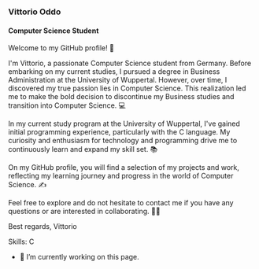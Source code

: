 ### Vittorio Oddo
#### Computer Science Student

Welcome to my GitHub profile! 👋

I'm Vittorio, a passionate Computer Science student from Germany. Before embarking on my current studies, I pursued a degree in Business Administration at the University of Wuppertal. However, over time, I discovered my true passion lies in Computer Science. This realization led me to make the bold decision to discontinue my Business studies and transition into Computer Science. 💻

In my current study program at the University of Wuppertal, I've gained initial programming experience, particularly with the C language. My curiosity and enthusiasm for technology and programming drive me to continuously learn and expand my skill set. 📚

On my GitHub profile, you will find a selection of my projects and work, reflecting my learning journey and progress in the world of Computer Science. ✍️

Feel free to explore and do not hesitate to contact me if you have any questions or are interested in collaborating. 👨‍🎓

Best regards, Vittorio

Skills: C

- 🔭 I’m currently working on this page. 





